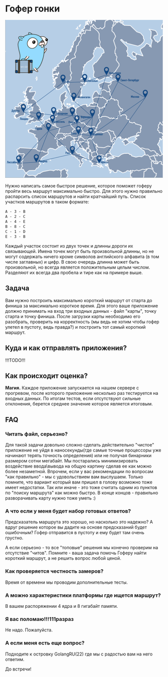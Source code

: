 # Гофер гонки

![](techtrain.png)

Нужно написать самое быстрое решение, которое поможет гоферу пройти весь маршрут максимально быстро. Для этого нужно правильно распарсить 
список маршрутов и найти кратчайший путь. Список участков маршрутов в таком формате:

```
A - 3 - B
A - 2 - C
A - 4 - E
B - 8 - C
C - 1 - D
E - 3 - B
```
Каждый участок состоит из двух точек и длинны дороги их связывающей. Имена точек могут быть произвольной длинны, но не могут содержать ничего кроме символов английского алфавита (в том числе заглавных) и цифр. В свою очередь длинна может быть произвольной, но всегда является положительным целым числом. Разделяют их всегда два пробела и тире как на примере выше.

## Задача

Вам нужно построить максимально короткий маршрут от старта до финиша за максимально короткое время. Для этого ваше приложение должно принимать на вход три входных данных - файл "карты", точку старта и точку финиша. После загрузки карты необходимо его разобрать, проверить на корректность (мы ведь не хотим чтобы гофер улетел в пустоту, ведь правда?) и построить тот самый короткий маршрут.

## Куда и как отправлять приложения?

!!!TODO!!!

## Как происходит оценка?

**Магия.** Каждое приложение запускается на нашем сервере с прогревом, после которого приложение несколько раз тестируется на входных данных. По итогам тестов, если отсутствуют сильные отклонения, берется среднее значение которое является итоговым.

## FAQ

### Читать файл, серьезно?
Для такой задачи довольно сложно сделать действительно "чистое" приложение не уйдя в наносекунды(где самые точные процессоры уже начинают терять точность определения) или не получая бинарники размером сотни мегабайт. Мы постарались минимизировать воздействие ввода\вывода на общую картину сделав ее как можно более незаметной. Впрочем, если у вас рекомендации по вопросам "как правильно" - мы с удовольствием вам выслушаем. Только помните, что вариант который вам пришел в голову возможно тоже имеет недостатки. Так или иначе - это тоже считать одним из пунктов по "поиску маршрута" как можно быстро. В конце концов - правильно разворачивать карту нужно тоже уметь :)

### А что если у меня будет набор готовых ответов?
Предсказатель маршрута это хорошо, но насколько это надежно? А вдруг решение которое вы дадите на основе предсказаний будет ошибочным? Гофер отправится в пустоту и ему будет там очень грустно.

А если серьезно - то все "топовые" решения мы конечно проверим на отсутствие "читов". Помните - ваша задача помочь Гоферу найти короткий маршрут, а не решить вопрос любой ценой.

### Как проверяется честность замеров?
Время от времени мы проводим дополнительные тесты.

### А можно характеристики платформы где ищется маршрут?
В вашем распоряжении 4 ядра и 8 гигабайт памяти.

### Я вас поломаю!!!111разраз
Не надо. Пожалуйста.

### А если меня есть еще вопрос?
Подходите к островку GolangRU(22) где мы с радостью вам на него ответим.

До встречи!
